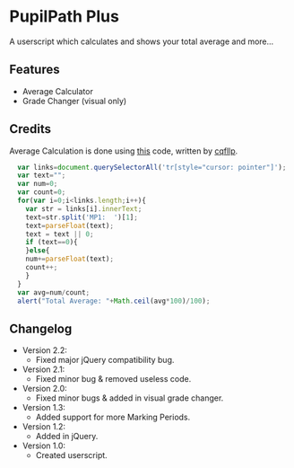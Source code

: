PupilPath Plus
=================
A userscript which calculates and shows your total average and more...

Features
--------
* Average Calculator
* Grade Changer (visual only)

Credits
------------
Average Calculation is done using [this](https://gist.github.com/cqfllp/1c2ccc83733fb1d4264a3785b14249d1) code, written by [cqfllp](https://github.com/cqfllp).
```javascript
  var links=document.querySelectorAll('tr[style="cursor: pointer"]');
  var text="";
  var num=0;
  var count=0;
  for(var i=0;i<links.length;i++){
    var str = links[i].innerText;
    text=str.split('MP1:  ')[1];
    text=parseFloat(text);
    text = text || 0;
    if (text==0){
    }else{
    num+=parseFloat(text);
    count++;
    }
  }
  var avg=num/count;
  alert("Total Average: "+Math.ceil(avg*100)/100);
```

Changelog
---------
* Version 2.2:
    - Fixed major jQuery compatibility bug.
* Version 2.1:
    - Fixed minor bug & removed useless code.
* Version 2.0:
    - Fixed minor bugs & added in visual grade changer.
* Version 1.3:
    - Added support for more Marking Periods.
* Version 1.2:
    - Added in jQuery.
* Version 1.0:
	- Created userscript.

